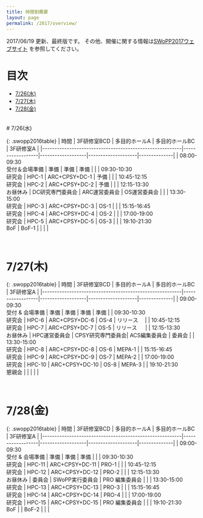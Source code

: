 ```yaml
---
title: 時間割概要
layout: page
permalink: /2017/overview/
---
```


2017/06/19 更新、最終版です。
その他、開催に関する情報は[SWoPP2017ウェブサイト](https://sites.google.com/site/swoppweb/swopp2017/) を参照してください。
<!-- 著者の方へ： 発表題目等に変更がある場合は、発表先研究会に連絡してください。-->

# 目次

- [7/26(水)](#726水)
- [7/27(木)](#727木)
- [7/28(金)](#728金)




<br/>
# 7/26(水)

{: .swopp2016table}
| 時間                                                    | 3F研修室BCD      | 多目的ホールA     | 多目的ホールBC     | 3F研修室A    |
|---------------------------------------------------------|------------------|-------------------|--------------------|--------------|
| 08:00-09:30<br/>受付＆会場準備                          | 準備             | 準備              | 準備               |              |
| 09:30-10:30<br/>研究会                                  | HPC-1            | ARC+CPSY+DC-1     | 予備               |              |
| 10:45-12:15<br/>研究会                                  | HPC-2            | ARC+CPSY+DC-2     | 予備               |              |
| 12:15-13:30<br/>お昼休み                                | DC研究専門委員会 | ARC運営委員会     | OS運営委員会       |              |
| 13:30-15:00<br/>研究会                                  | HPC-3            | ARC+CPSY+DC-3     | OS-1               |              |
| 15:15-16:45<br/>研究会                                  | HPC-4            | ARC+CPSY+DC-4     | OS-2               |              |
| 17:00-19:00<br/>研究会                                  | HPC-5            | ARC+CPSY+DC-5     | OS-3               |              |
| 19:10-21:30<br/>BoF                                     | BoF-1            |                   |                    |              |

<br/>

# 7/27(木)

{: .swopp2016table}
| 時間                                                    | 3F研修室BCD      | 多目的ホールA     | 多目的ホールBC     | 3F研修室A    |
|---------------------------------------------------------|------------------|-------------------|--------------------|--------------|
| 09:00-09:30<br/>受付 & 会場準備                         | 準備             | 準備              | 準備               | 準備         |
| 09:30-10:30<br/>研究会                                  | HPC-6            | ARC+CPSY+DC-6     | OS-4               | リリース　   |
| 10:45-12:15<br/>研究会                                  | HPC-7            | ARC+CPSY+DC-7     | OS-5               | リリース  　 |
| 12:15-13:30<br/>お昼休み                                | HPC運営委員会    | CPSY研究専門委員会| ACS編集委員会      | 委員会       |
| 13:30-15:00<br/>研究会                                  | HPC-8            | ARC+CPSY+DC-8     | OS-6               | MEPA-1       |
| 15:15-16:45<br/>研究会                                  | HPC-9            | ARC+CPSY+DC-9     | OS-7               | MEPA-2       |
| 17:00-19:00<br/>研究会                                  | HPC-10           | ARC+CPSY+DC-10    | OS-8               | MEPA-3       |
| 19:10-21:30<br/>懇親会                                  |                  |                   |                    |              |

<br/>

# 7/28(金)

{: .swopp2016table}
| 時間                                                    | 3F研修室BCD      | 多目的ホールA     | 多目的ホールBC     | 3F研修室A    |
|---------------------------------------------------------|------------------|-------------------|--------------------|--------------|
| 09:00-09:30<br/>受付 & 会場準備                         | 準備             | 準備              | 準備               |              |
| 09:30-10:30<br/>研究会                                  | HPC-11           | ARC+CPSY+DC-11    | PRO-1              |              |
| 10:45-12:15<br/>研究会                                  | HPC-12           | ARC+CPSY+DC-12    | PRO-2              |              |
| 12:15-13:30<br/>お昼休み                                | 委員会           | SWoPP実行委員会   | PRO 編集委員会     |              |
| 13:30-15:00<br/>研究会                                  | HPC-13           | ARC+CPSY+DC-13    | PRO-3              |              |
| 15:15-16:45<br/>研究会                                  | HPC-14           | ARC+CPSY+DC-14    | PRO-4              |              |
| 17:00-19:00<br/>研究会                                  | HPC-15           | ARC+CPSY+DC-15    | PRO 編集委員会     |              |
| 19:10-21:30<br/>BoF                                     |                  | BoF-2             |                    |              |
